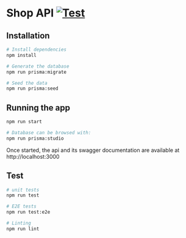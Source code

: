 # Shop API [![Test](https://github.com/snowanderson/shop-api/actions/workflows/test.yml/badge.svg?branch=main)](https://github.com/snowanderson/shop-api/actions/workflows/test.yml)
[circleci-image]: https://img.shields.io/circleci/build/github/nestjs/nest/master?token=abc123def456
[circleci-url]: https://circleci.com/gh/nestjs/nest


## Installation

```bash
# Install dependencies
npm install

# Generate the database
npm run prisma:migrate

# Seed the data
npm run prisma:seed
```

## Running the app

```bash
npm run start

# Database can be browsed with:
npm run prisma:studio
```

Once started, the api and its swagger documentation are available at http://localhost:3000

## Test

```bash
# unit tests
npm run test

# E2E tests
npm run test:e2e

# Linting
npm run lint
```
